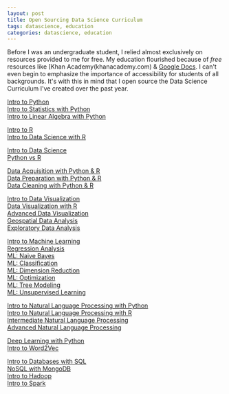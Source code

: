 ```yaml
---
layout: post
title: Open Sourcing Data Science Curriculum
tags: datascience, education
categories: datascience, education 
---
```


Before I was an undergraduate student, I relied almost exclusively on resources provided to me for free. My education flourished because of <i>free</i> resources like [Khan Academy(khanacademy.com) & [Google Docs](https://docs.google.com/). I can't even begin to emphasize the importance of accessibility for students of all backgrounds. It's with this in mind that I open source the Data Science Curriculum I've created over the past year. 

[Intro to Python](learn.adicu.com/python3) <br>
[Intro to Statistics with Python](learn.adicu.com/stats) <br>
[Intro to Linear Algebra with Python](learn.adicu.com/lin-alg) <br>

[Intro to R](learn.adicu.com/intro-r) <br>
[Intro to Data Science with R](learn.adicu.com/data-science-r) <br>

[Intro to Data Science](learn.adicu.com/data-sciene) <br>
[Python vs R](learn.adicu.com/python-vs-r) <br>

[Data Acquisition with Python & R](learn.adicu.com/acq) <br>
[Data Preparation with Python & R](learn.adicu.com/intro-data-prep) <br>
[Data Cleaning with Python & R](learn/adicu.com/data-cleaning) <br>

[Intro to Data Visualization](learn.adicu.com/intro-dv) <br>
[Data Visualization with R](learn.adicu.com/data-viz-r) <br>
[Advanced Data Visualization](learn.adicu.com/advanced-dv) <br>
[Geospatial Data Analysis](learn.adicu.com/geospatial) <br>
[Exploratory Data Analysis](learn.adicu.com/exp-analysis) <br>

[Intro to Machine Learning](learn.adicu.com/ml-intro) <br>
[Regression Analysis](learn.adicu.com/ml-regression) <br>
[ML: Naive Bayes](learn.adicu.com/ml-bayes) <br>
[ML: Classification](learn.adicu.com/ml-classification) <br>
[ML: Dimension Reduction](learn.adicu.com/ml-dim-red) <br>
[ML: Optimization](learn.adicu.com/ml-optimization) <br>
[ML: Tree Modeling](learn.adicu.com/ml-trees) <br>
[ML: Unsupervised Learning](learn.adicu.com/unsupervises) <br>

[Intro to Natural Language Processing with Python](learn.adicu.com/nlp) <br>
[Intro to Natural Language Processing with R](learn.adicu.com/nlp-r) <br>
[Intermediate Natural Language Processing](learn.adicu.com/intermediate-nlp) <br>
[Advanced Natural Language Processing](learn.adicu.com/advanced-nlp) <br>

[Deep Learning with Python](learn.adicu.com/dl-python) <br>
[Intro to Word2Vec](learn.adicu.com/word2vec) <br>

[Intro to Databases with SQL](learn.adicu.com/sql) <br>
[NoSQL with MongoDB](learn.adicu.com/mongo) <br>
[Intro to Hadoop](learn.adicu.com/hadoop) <br>
[Intro to Spark](learn.adicu.com/spark) <br>

